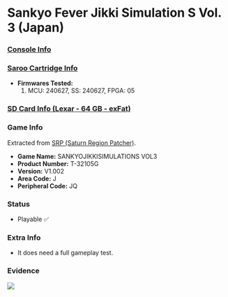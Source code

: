 # Sankyo Fever Jikki Simulation S Vol. 3 (Japan)

### [Console Info](../../../../Info/Consoles/VA13/README.md)

### [Saroo Cartridge Info](../../../../Info/Cartridges/GuangzhouSanStarOnlineShop/1.6/README.md)

- <b>Firmwares Tested:</b>
  1. MCU: 240627, SS: 240627, FPGA: 05

### [SD Card Info (Lexar - 64 GB - exFat)](../../../../Info/SdCards/Lexar/64GB/exfat/README.md)

### Game Info

Extracted from [SRP (Saturn Region Patcher)](https://segaxtreme.net/resources/saturn-region-patcher.81/download).

- <b>Game Name:</b> SANKYOJIKKISIMULATIONS VOL3
- <b>Product Number:</b> T-32105G
- <b>Version:</b> V1.002
- <b>Area Code:</b> J
- <b>Peripheral Code:</b> JQ

### Status

- Playable :white_check_mark:

### Extra Info

- It does need a full gameplay test.

### Evidence

[![](https://img.youtube.com/vi/mA8gseH5-Ow/0.jpg)](https://www.youtube.com/watch?v=mA8gseH5-Ow)
